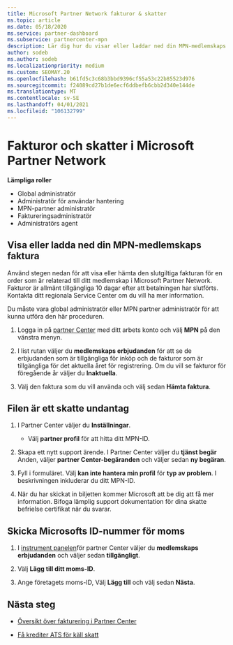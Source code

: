```yaml
---
title: Microsoft Partner Network fakturor & skatter
ms.topic: article
ms.date: 05/18/2020
ms.service: partner-dashboard
ms.subservice: partnercenter-mpn
description: Lär dig hur du visar eller laddar ned din MPN-medlemskaps faktura, hur du filen för skatte befrielse och hur du skickar Microsoft ditt moms-ID-nummer.
author: sodeb
ms.author: sodeb
ms.localizationpriority: medium
ms.custom: SEOMAY.20
ms.openlocfilehash: b61fd5c3c68b3bbd9396cf55a53c22b85523d976
ms.sourcegitcommit: f24089cd27b1de6ecf6ddbefb6cbb2d340e144de
ms.translationtype: MT
ms.contentlocale: sv-SE
ms.lasthandoff: 04/01/2021
ms.locfileid: "106132799"
---
```

# <a name="invoices-and-taxes-in-the-microsoft-partner-network"></a>Fakturor och skatter i Microsoft Partner Network

**Lämpliga roller**

- Global administratör
- Administratör för användar hantering
- MPN-partner administratör
- Faktureringsadministratör
- Administratörs agent

## <a name="view-or-download-your-mpn-membership-invoice"></a>Visa eller ladda ned din MPN-medlemskaps faktura

Använd stegen nedan för att visa eller hämta den slutgiltiga fakturan för en order som är relaterad till ditt medlemskap i Microsoft Partner Network. Fakturor är allmänt tillgängliga 10 dagar efter att betalningen har slutförts. Kontakta ditt regionala Service Center om du vill ha mer information.  

Du måste vara global administratör eller MPN partner administratör för att kunna utföra den här proceduren. 

1.  Logga in på [partner Center](https://partner.microsoft.com/dashboard/home) med ditt arbets konto och välj **MPN** på den vänstra menyn.

4.  I list rutan väljer du **medlemskaps erbjudanden** för att se de erbjudanden som är tillgängliga för inköp och de fakturor som är tillgängliga för det aktuella året för registrering. Om du vill se fakturor för föregående år väljer du **Inaktuella**.

6.  Välj den faktura som du vill använda och välj sedan **Hämta faktura**. 

## <a name="file-a-tax-exemption"></a>Filen är ett skatte undantag

1.  I Partner Center väljer du **Inställningar**.
    - Välj **partner profil** för att hitta ditt MPN-ID.

2.  Skapa ett nytt support ärende. I Partner Center väljer du **tjänst begär** Anden, väljer **partner Center-begäranden** och väljer sedan **ny begäran**.

3.  Fyll i formuläret. Välj **kan inte hantera min profil** för **typ av problem**. I beskrivningen inkluderar du ditt MPN-ID.

4.  När du har skickat in biljetten kommer Microsoft att be dig att få mer information. Bifoga lämplig support dokumentation för dina skatte befrielse certifikat när du svarar.

## <a name="send-microsoft-your-vat-id-number"></a>Skicka Microsofts ID-nummer för moms

1.  I [instrument panelen](https://partner.microsoft.com/dashboard/home)för partner Center väljer du **medlemskaps erbjudanden** och väljer sedan **tillgängligt**. 

2.  Välj **Lägg till ditt moms-ID**. 

3.  Ange företagets moms-ID, Välj **Lägg till** och välj sedan **Nästa**. 

## <a name="next-steps"></a>Nästa steg

- [Översikt över fakturering i Partner Center](billing-basics.md)

- [Få krediter ATS för käll skatt](withholding-tax-credit-form.md)